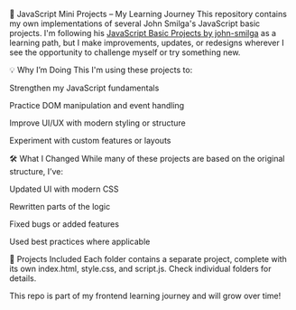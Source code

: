 🧠 JavaScript Mini Projects – My Learning Journey
This repository contains my own implementations of several John Smilga's JavaScript basic projects. I'm following his [JavaScript Basic Projects by john-smilga](https://github.com/john-smilga/javascript-basic-projects) as a learning path, but I make improvements, updates, or redesigns wherever I see the opportunity to challenge myself or try something new.

💡 Why I’m Doing This
I'm using these projects to:

Strengthen my JavaScript fundamentals

Practice DOM manipulation and event handling

Improve UI/UX with modern styling or structure

Experiment with custom features or layouts

🛠️ What I Changed
While many of these projects are based on the original structure, I’ve:

Updated UI with modern CSS

Rewritten parts of the logic

Fixed bugs or added features

Used best practices where applicable

📁 Projects Included
Each folder contains a separate project, complete with its own index.html, style.css, and script.js. Check individual folders for details.

This repo is part of my frontend learning journey and will grow over time!
